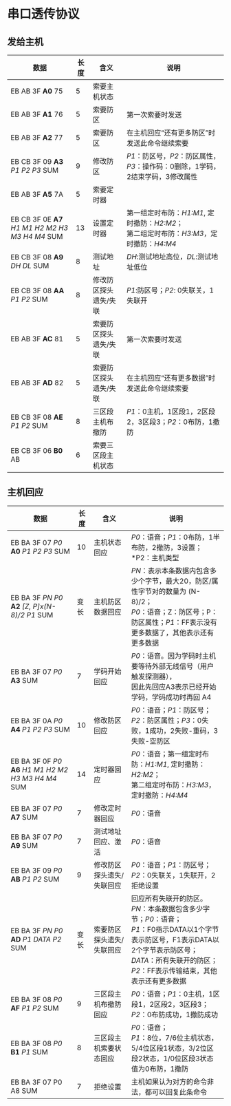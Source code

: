# 串口透传协议

## 发给主机

|数据|长度|含义|说明|
|---|----|----|----|
|EB AB 3F **A0** 75|5|索要主机状态|
|EB AB 3F **A1** 76|5|索要防区|第一次索要时发送|
|EB AB 3F **A2** 77|5|索要防区|在主机回应“还有更多防区”时发送此命令继续索要|
|EB CB 3F 09 **A3** *P1* *P2* *P3* SUM|9|修改防区|*P1*：防区号，*P2*：防区属性，*P3*：操作码：0删除，1学码，2结束学码，3修改属性|
|EB AB 3F **A5** 7A|5|索要定时器|
|EB CB 3F 0E **A7** *H1 M1 H2 M2 H3 M3 H4 M4* SUM|13|设置定时器|第一组定时布防：*H1:M1*, 定时撤防：*H2:M2*；<br/> 第二组定时布防：*H3:M3*，定时撤防：*H4:M4*|
|EB CB 3F 08 **A9** *DH DL* SUM|8|测试地址|*DH*:测试地址高位，*DL*:测试地址低位|
|EB CB 3F 08 **AA** *P1 P2* SUM|8|修改防区探头遗失/失联|*P1*:防区号；*P2*: 0失联关，1失联开|
|EB AB 3F **AC** 81|5|索要防区探头遗失/失联|第一次索要时发送|
|EB AB 3F **AD** 82|5|索要防区探头遗失/失联|在主机回应“还有更多数据”时发送此命令继续索要|
|EB CB 3F 08 **AE** *P1 P2* SUM|8|三区段主机布撤防|*P1*：0主机，1区段1，2区段2，3区段3；*P2*：0布防，1撤防|
|EB CB 3F 06 **B0** AB|6|索要三区段主机状态||

## 主机回应

|数据|长度|含义|说明|
|---|----|----|----|
|EB BA 3F 07 *P0* **A0** *P1 P2 P3* SUM|10|主机状态回应|*P0*：语音；*P1*：0布防，1半布防，2撤防，3设置；*P2：主机类型|
|EB BA 3F *PN* *P0* **A2** *[Z, P]x(N-8)/2 P1* SUM|变长|主机防区数据回应|*PN*：表示本条数据内包含多少个字节，最大20，防区/属性字节对的数量为 (N-8)/2；<br/> *P0*：语音；Z：防区号；P：防区属性；*P1*：FF表示没有更多数据了，其他表示还有更多数据|
|EB BA 3F 07 *P0* **A3** SUM|7|学码开始回应|*P0*：语音。因为学码时主机要等待外部无线信号（用户触发探测器），<br/> 因此先回应A3表示已经开始学码，学码成功时再回 A4|
|EB BA 3F 0A *P0* **A4** *P1 P2 P3* SUM|10|修改防区回应|*P0*：语音；*P1*：防区号；*P2*：防区属性；*P3*：0失败，1成功，2失败-重码，3失败-空防区|
|EB BA 3F 0F *P0* **A6** *H1 M1 H2 M2 H3 M3 H4 M4* SUM|14|定时器回应|*P0*：语音；第一组定时布防：*H1:M1*, 定时撤防：*H2:M2*；<br/> 第二组定时布防：*H3:M3*，定时撤防：*H4:M4*|
|EB BA 3F 07 *P0* **A7** SUM|7|修改定时器回应|*P0*：语音|
|EB BA 3F 07 *P0* **A9** SUM|7|测试地址回应、激活|*P0*：语音|
|EB BA 3F 09 *P0* **AB** *P1 P2* SUM|9|修改防区探头遗失/失联回应|*P0*：语音；*P1*：防区号；*P2*：0失联关，1失联开，2拒绝设置|
|EB BA 3F *PN* *P0* **AD** *P1 DATA P2* SUM|变长|索要防区探头遗失/失联回应|回应所有失联开的防区。<br/> *PN*：本条数据包含多少字节；*P0*：语音；<br/> *P1*：F0指示DATA以1个字节表示防区号，F1表示DATA以2个字节表示防区号；<br/> *DATA*：所有失联开的防区；<br/> *P2*：FF表示传输结束，其他表示还有更多数据|
|EB BA 3F 08 *P0* **AF** *P1 P2* SUM|9|三区段主机布撤防回应|*P0*：语音；*P1*：0主机，1区段1，2区段2，3区段3；*P2*：0布防成功，1撤防成功|
|EB BA 3F 08 *P0* **B1** *P1* SUM|8|三区段主机索要状态回应|*P0*：语音；<br/> *P1*：8位，7/6位主机状态，5/4位区段1状态，3/2位区段2状态，1/0位区段3状态<br/> 值为0布防，1撤防|
|EB BA 3F 07 P0 A8 SUM|7|拒绝设置|主机如果认为对方的命令非法，都可以回复此条命令|

